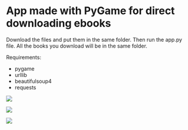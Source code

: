 # App made with PyGame for direct downloading ebooks

Download the files and put them in the same folder.
Then run the app.py file.
All the books you download will be in the same folder.

Requirements:
- pygame 
- urllib
- beautifulsoup4
- requests


![](https://i.imgur.com/MPrRLgv.jpg)

![](https://imgur.com/Fa9qooF.jpg)

![](https://imgur.com/81LHlkr.jpg)
